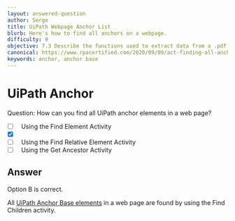 ```yaml
---
layout: answered-question
author: Serge
title: UiPath Webpage Anchor List
blurb: Here's how to find all anchors on a webpage.
difficulty: 9
objective: 7.3 Describe the functions used to extract data from a .pdf file; for example, using OCR
canonical: https://www.rpacertified.com/2020/09/09/act-finding-all-anchor-elements-in-webpage.html
keywords: anchor, anchor base
---
```


<h1>UiPath Anchor</h1>

Question:  How can you find all UiPath anchor elements in a web page?

 - [ ] &nbsp;  Using the Find Element Activity
 - [X] &nbsp;  
 - [ ] &nbsp;  Using the Find Relative Element Activity
 - [ ] &nbsp;  Using the Get Ancestor Activity

## Answer

Option B is correct.

All <a href="https://www.rpacertified.com/2021/04/03/uipath-anchor-base-example-tutorial.html">UiPath Anchor Base elements</a> in a web page are found by using the Find Children activity.

